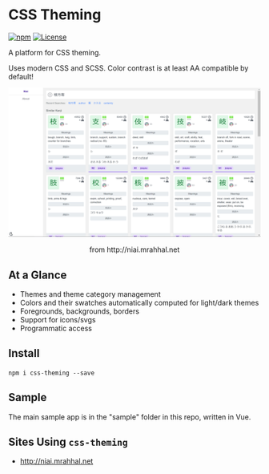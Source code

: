 # CSS Theming

[![npm](https://img.shields.io/npm/v/css-theming.svg)](https://www.npmjs.com/package/css-theming)
[![License](https://img.shields.io/badge/license-MIT-blue.svg)](https://opensource.org/licenses/MIT)

A platform for CSS theming.

Uses modern CSS and SCSS. Color contrast is at least AA compatible by default!

![niai](images/niai.gif)

<p align="center">from http://niai.mrahhal.net</p>

## At a Glance

- Themes and theme category management
- Colors and their swatches automatically computed for light/dark themes
- Foregrounds, backgrounds, borders
- Support for icons/svgs
- Programmatic access

<!-- ## Course -->

<!-- Please consider buying the course here. It contains a deep dive into the problems involved with creating themes and making them easy to consume. -->

## Install

```
npm i css-theming --save
```

## Sample

The main sample app is in the "sample" folder in this repo, written in Vue.

## Sites Using `css-theming`

- http://niai.mrahhal.net
